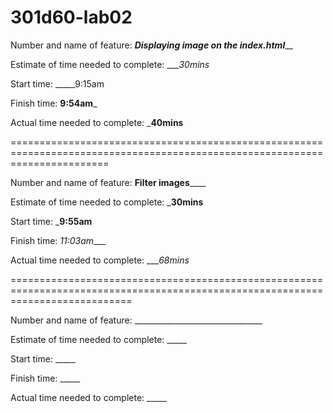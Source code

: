 # 301d60-lab02
Number and name of feature: _______________Displaying image on the index.html_________________

Estimate of time needed to complete: ____30mins_

Start time: _____9:15am

Finish time: __9:54am___

Actual time needed to complete: ___40mins__

=============================================================================================================================


Number and name of feature: ______________Filter images__________________

Estimate of time needed to complete: ___30mins__

Start time: ___9:55am__

Finish time: _11:03am____

Actual time needed to complete: ____68mins_

=================================================================================================================================

Number and name of feature: ________________________________

Estimate of time needed to complete: _____

Start time: _____

Finish time: _____

Actual time needed to complete: _____